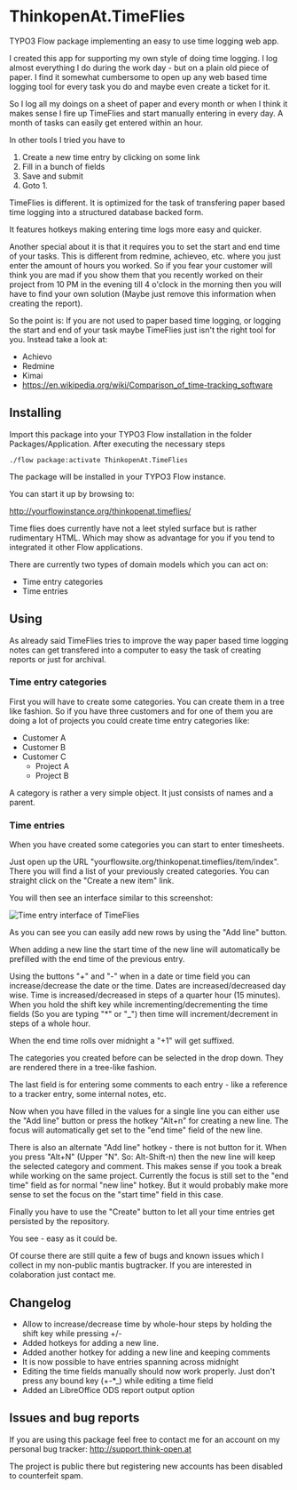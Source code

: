 # ThinkopenAt.TimeFlies

TYPO3 Flow package implementing an easy to use time logging web app.

I created this app for supporting my own style of doing time logging.
I log almost everything I do during the work day - but on a plain old
piece of paper. I find it somewhat cumbersome to open up any web based
time logging tool for every task you do and maybe even create a ticket
for it.

So I log all my doings on a sheet of paper and every month or when I
think it makes sense I fire up TimeFlies and start manually entering
in every day. A month of tasks can easily get entered within an hour.

In other tools I tried you have to
1. Create a new time entry by clicking on some link
2. Fill in a bunch of fields
3. Save and submit
4. Goto 1.

TimeFlies is different. It is optimized for the task of transfering paper
based time logging into a structured database backed form.

It features hotkeys making entering time logs more easy and quicker.

Another special about it is that it requires you to set the start and end time
of your tasks. This is different from redmine, achieveo, etc. where you just
enter the amount of hours you worked. So if you fear your customer will think
you are mad if you show them that you recently worked on their project from 10 PM
in the evening till 4 o'clock in the morning then you will have to find your
own solution (Maybe just remove this information when creating the report).

So the point is: If you are not used to paper based time logging, or logging the
start and end of your task maybe TimeFlies just isn't the right tool for you. Instead
take a look at:

* Achievo
* Redmine
* Kimai
* https://en.wikipedia.org/wiki/Comparison_of_time-tracking_software

## Installing

Import this package into your TYPO3 Flow installation in the folder
Packages/Application. After executing the necessary steps

    ./flow package:activate ThinkopenAt.TimeFlies

The package will be installed in your TYPO3 Flow instance.

You can start it up by browsing to:

http://yourflowinstance.org/thinkopenat.timeflies/

Time flies does currently have not a leet styled surface but is rather
rudimentary HTML. Which may show as advantage for you if you tend to
integrated it other Flow applications.

There are currently two types of domain models which you can act on:
* Time entry categories
* Time entries

## Using

As already said TimeFlies tries to improve the way paper based time logging
notes can get transfered into a computer to easy the task of creating reports
or just for archival.

### Time entry categories

First you will have to create some categories. You can create them in a
tree like fashion. So if you have three customers and for one of them
you are doing a lot of projects you could create time entry categories like:

* Customer A
* Customer B
* Customer C
  * Project A
  * Project B

A category is rather a very simple object. It just consists of names and a parent.

### Time entries

When you have created some categories you can start to enter timesheets.

Just open up the URL "yourflowsite.org/thinkopenat.timeflies/item/index". There
you will find a list of your previously created categories. You can straight click
on the "Create a new item" link.

You will then see an interface similar to this screenshot:

![Time entry interface of TimeFlies](/Documentation/Images/TimeEntry.png?raw=true "Time entry interface")

As you can see you can easily add new rows by using the "Add line" button.

When adding a new line the start time of the new line will automatically be
prefilled with the end time of the previous entry.

Using the buttons "+" and "-" when in a date or time field you can increase/decrease
the date or the time. Dates are increased/decreased day wise. Time is increased/decreased
in steps of a quarter hour (15 minutes). When you hold the shift key while incrementing/decrementing
the time fields (So you are typing "*" or "_") then time will increment/decrement in
steps of a whole hour.

When the end time rolls over midnight a "+1" will get suffixed.

The categories you created before can be selected in the drop down. They are rendered
there in a tree-like fashion.

The last field is for entering some comments to each entry - like a reference to a tracker entry,
some internal notes, etc.

Now when you have filled in the values for a single line you can either use the "Add line" button
or press the hotkey "Alt+n" for creating a new line. The focus will automatically get set to the "end time" field of the new line.

There is also an alternate "Add line" hotkey - there is not button for it. When you press "Alt+N" (Upper "N". So: Alt-Shift-n) then the new line will keep the selected category and comment. This makes sense if you took a break while working on the same project. Currently the focus is still set to the "end time" field as for normal "new line" hotkey. But it would probably make more sense to set the focus on the "start time" field in this case.

Finally you have to use the "Create" button to let all your time entries get persisted by the
repository.

You see - easy as it could be.

Of course there are still quite a few of bugs and known issues which I collect in my non-public
mantis bugtracker. If you are interested in colaboration just contact me.

## Changelog

* Allow to increase/decrease time by whole-hour steps by holding the shift key while pressing +/-
* Added hotkeys for adding a new line.
* Added another hotkey for adding a new line and keeping comments
* It is now possible to have entries spanning across midnight
* Editing the time fields manually should now work properly. Just don't press any bound key (+-*_) while editing a time field
* Added an LibreOffice ODS report output option

## Issues and bug reports

If you are using this package feel free to contact me for an account on my personal bug tracker: http://support.think-open.at

The project is public there but registering new accounts has been disabled to counterfeit spam.
